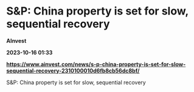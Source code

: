 # S&P: China property is set for slow, sequential recovery
**AInvest**

**2023-10-16 01:33**

**https://www.ainvest.com/news/s-p-china-property-is-set-for-slow-sequential-recovery-2310100010d6fb8cb56dc8bf/**

S&P: China property is set for slow, sequential recovery
